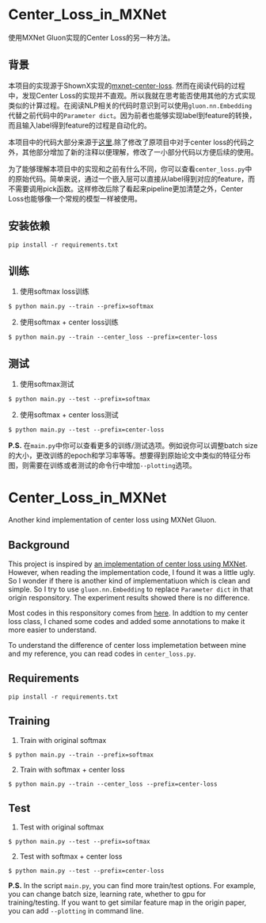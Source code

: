 # Center_Loss_in_MXNet
使用MXNet Gluon实现的Center Loss的另一种方法。

## 背景

本项目的实现源于ShownX实现的[mxnet-center-loss](https://github.com/ShownX/mxnet-center-loss). 然而在阅读代码的过程中，发现Center Loss的实现并不直观。所以我就在思考能否使用其他的方式实现类似的计算过程。在阅读NLP相关的代码时意识到可以使用`gluon.nn.Embedding`代替之前代码中的`Parameter dict`。因为前者也能够实现label到feature的转换，而且输入label得到feature的过程是自动化的。

本项目中的代码大部分来源于[这里](https://github.com/ShownX/mxnet-center-loss).除了修改了原项目中对于center loss的代码之外，其他部分增加了新的注释以便理解，修改了一小部分代码以方便后续的使用。

为了能够理解本项目中的实现和之前有什么不同，你可以查看`center_loss.py`中的原始代码。简单来说，通过一个嵌入层可以直接从label得到对应的feature，而不需要调用pick函数。这样修改后除了看起来pipeline更加清楚之外，Center Loss也能够像一个常规的模型一样被使用。

## 安装依赖
```
pip install -r requirements.txt
```

## 训练
1. 使用softmax loss训练
```
$ python main.py --train --prefix=softmax
```

2. 使用softmax + center loss训练
```
$ python main.py --train --center_loss --prefix=center-loss
```

## 测试
1. 使用softmax测试
```
$ python main.py --test --prefix=softmax
```

2. 使用softmax + center loss测试
```
$ python main.py --test --prefix=center-loss
```

**P.S.** 在`main.py`中你可以查看更多的训练/测试选项。例如说你可以调整batch size的大小，更改训练的epoch和学习率等等。想要得到原始论文中类似的特征分布图，则需要在训练或者测试的命令行中增加`--plotting`选项。

# Center_Loss_in_MXNet
Another kind implementation of center loss using MXNet Gluon.

## Background

This project is inspired by [an implementation of center loss using MXNet](https://github.com/ShownX/mxnet-center-loss). However, when reading the implementation code, I found it was a little ugly. So I wonder if there is another kind of implementatiuon which is clean and simple. So I try to use `gluon.nn.Embedding` to replace `Parameter dict` in that origin responsitory. The experiment results showed there is no difference. 

Most codes in this responsitory comes from [here](https://github.com/ShownX/mxnet-center-loss). In addtion to my center loss class, I chaned some codes and added some annotations to make it more easier to understand.

To understand the difference of center loss implemetation between mine and my reference, you can read codes in `center_loss.py`.

## Requirements
```
pip install -r requirements.txt
```

## Training
1. Train with original softmax
```
$ python main.py --train --prefix=softmax
```

2. Train with softmax + center loss
```
$ python main.py --train --center_loss --prefix=center-loss
```

## Test
1. Test with original softmax
```
$ python main.py --test --prefix=softmax
```

2. Test with softmax + center loss
```
$ python main.py --test --prefix=center-loss
```

**P.S.** In the script `main.py`, you can find more train/test options. For example, you can change batch size, learning rate, whether to gpu for training/testing. If you want to get similar feature map in the origin paper, you can add `--plotting` in command line.
